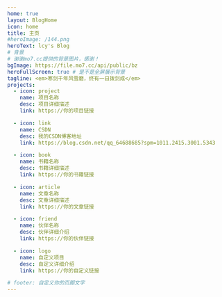 ```yaml
---
home: true
layout: BlogHome
icon: home
title: 主页
#heroImage: /144.png
heroText: lcy's Blog
# 背景
# 谢谢mo7.cc提供的背景图片，感谢！
bgImage: https://file.mo7.cc/api/public/bz
heroFullScreen: true # 是不是全屏展示背景
tagline: <em>寒剑千年风雪磨，终有一日拨剑成</em>
projects:
  - icon: project
    name: 项目名称
    desc: 项目详细描述
    link: https://你的项目链接

  - icon: link
    name: CSDN
    desc: 我的CSDN博客地址
    link: https://blog.csdn.net/qq_64688685?spm=1011.2415.3001.5343

  - icon: book
    name: 书籍名称
    desc: 书籍详细描述
    link: https://你的书籍链接

  - icon: article
    name: 文章名称
    desc: 文章详细描述
    link: https://你的文章链接

  - icon: friend
    name: 伙伴名称
    desc: 伙伴详细介绍
    link: https://你的伙伴链接

  - icon: logo
    name: 自定义项目
    desc: 自定义详细介绍
    link: https://你的自定义链接

# footer: 自定义你的页脚文字
---
```

